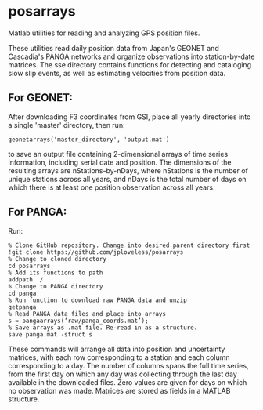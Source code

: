 # posarrays
Matlab utilities for reading and analyzing GPS position files.

These utilities read daily position data from Japan's GEONET and Cascadia's PANGA networks and organize observations into station-by-date matrices. The sse directory contains functions for detecting and cataloging slow slip events, as well as estimating velocities from position data. 

## For GEONET:
After downloading F3 coordinates from GSI, place all yearly directories into a single 'master' directory, then run:

    geonetarrays('master_directory', 'output.mat')

to save an output file containing 2-dimensional arrays of time series information, including serial date and position. The dimensions of the resulting arrays are nStations-by-nDays, where nStations is the number of unique stations across all years, and nDays is the total number of days on which there is at least one position observation across all years. 

## For PANGA:
Run: 

    % Clone GitHub repository. Change into desired parent directory first
    !git clone https://github.com/jploveless/posarrays
    % Change to cloned directory
    cd posarrays
    % Add its functions to path
    addpath ./
    % Change to PANGA directory
    cd panga
    % Run function to download raw PANGA data and unzip
    getpanga
    % Read PANGA data files and place into arrays
    s = pangaarrays(‘raw/panga_coords.mat’);
    % Save arrays as .mat file. Re-read in as a structure. 
    save panga.mat -struct s

These commands will arrange all data into position and uncertainty matrices, with each row corresponding to a station and each column corresponding to a day. The number of columns spans the full time series, from the first day on which any day was collecting through the last day available in the downloaded files. Zero values are given for days on which no observation was made. Matrices are stored as fields in a MATLAB structure. 
   
